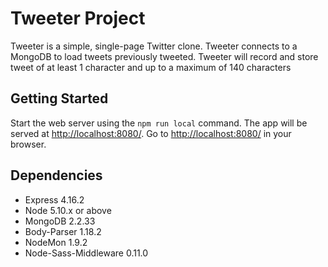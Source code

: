 # Tweeter Project

Tweeter is a simple, single-page Twitter clone.
Tweeter connects to a MongoDB to load tweets previously tweeted.
Tweeter will record and store tweet of at least 1 character and up to a maximum of 140 characters




## Getting Started

 Start the web server using the `npm run local` command. The app will be served at <http://localhost:8080/>.
 Go to <http://localhost:8080/> in your browser.

## Dependencies

- Express 4.16.2
- Node 5.10.x or above
- MongoDB 2.2.33
- Body-Parser 1.18.2
- NodeMon 1.9.2
- Node-Sass-Middleware 0.11.0

